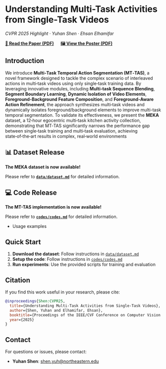 # Understanding Multi-Task Activities from Single-Task Videos  
*CVPR 2025 Highlight · Yuhan Shen · Ehsan Elhamifar*

[**📄 Read the Paper (PDF)**](https://openaccess.thecvf.com/content/CVPR2025/papers/Shen_Understanding_Multi-Task_Activities_from_Single-Task_Videos_CVPR_2025_paper.pdf)  
[**🖼️ View the Poster (PDF)**](https://yuhan-shen.github.io/files/cvpr25_mttas_poster.pdf)



## Introduction

We introduce **Multi‑Task Temporal Action Segmentation (MT‑TAS)**, a novel framework designed to tackle the complex scenario of interleaved actions in multi‑task videos using only single‑task training data. By leveraging innovative modules, including **Multi‑task Sequence Blending**, **Segment Boundary Learning**, **Dynamic Isolation of Video Elements**, **Foreground-Background Feature Composition**, and **Foreground‑Aware Action Refinement**, the approach synthesizes multi‑task videos and dynamically isolates foreground/background elements to improve multi-task temporal segmentation. To validate its effectiveness, we present the **MEKA** dataset, a 12‑hour egocentric multi‑task kitchen activity collection, demonstrating that MT‑TAS significantly narrows the performance gap between single‑task training and multi‑task evaluation, achieving state‑of‑the‑art results in complex, real‑world environments


## 📊 Dataset Release

**The MEKA dataset is now available!** 

Please refer to [**`data/dataset.md`**](data/dataset.md) for detailed information.

## 💻 Code Release

**The MT-TAS implementation is now available!**

Please refer to [**`codes/codes.md`**](codes/codes.md) for detailed information.
- Usage examples

## Quick Start

1. **Download the dataset**: Follow instructions in [`data/dataset.md`](data/dataset.md)
2. **Setup the code**: Follow instructions in [`codes/codes.md`](codes/codes.md)
3. **Run experiments**: Use the provided scripts for training and evaluation

## Citation

If you find this work useful in your research, please cite:

```bibtex
@inproceedings{Shen:CVPR25,
  title={Understanding Multi-Task Activities from Single-Task Videos},
  author={Shen, Yuhan and Elhamifar, Ehsan},
  booktitle={Proceedings of the IEEE/CVF Conference on Computer Vision and Pattern Recognition (CVPR)},
  year={2025}
}
```

## Contact

For questions or issues, please contact:
- **Yuhan Shen**: [shen.yuh@northeastern.edu](mailto:shen.yuh@northeastern.edu)

